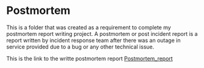 # Postmortem

This is a folder that was created as a requirement to complete my postmortem report writing project. A postmortem or post incident report is a report written by incident response team after there was an outage in service provided due to a bug or any other technical issue.

This is the link to the writte postmortem report [Postmortem_report](https://docs.google.com/document/d/10HZuWiL6VG9GDi3oniklt35XKj62Y4zo-D8ZR8qEHOc/edit?usp=sharing)